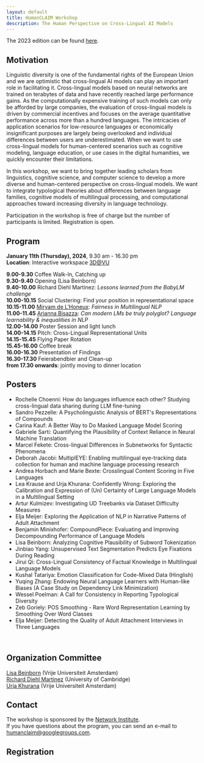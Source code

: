 ```yaml
---
layout: default
title: HumanCLAIM Workshop
description: The Human Perspective on Cross-Lingual AI Models
---
```

The 2023 edition can be found [here](/workshop2023.markdown).

## Motivation

Linguistic diversity is one of the fundamental rights of the European Union and we are optimistic that cross-lingual AI models can play an important role in facilitating it. Cross-lingual models based on neural networks are trained on terabytes of data and have recently reached large performance gains. As the computationally expensive training of such models can only be afforded by large companies, the evaluation of cross-lingual models is driven by commercial incentives and focuses on the average quantitative performance across more than a hundred languages. The intricacies of application scenarios for low-resource languages or economically insignificant purposes are largely being overlooked and individual differences between users are underestimated. When we want to use cross-lingual models for human-centered scenarios such as cognitive modeling, language education, or use cases in the digital humanities, we quickly encounter their limitations. 

In this workshop, we want to bring together leading scholars from linguistics, cognitive science, and computer science to develop a more diverse and human-centered perspective on cross-lingual models.  We want to integrate typological theories about differences between language families, cognitive models of multilingual processing, and computational approaches toward increasing diversity in language technology.

Participation in the workshop is free of charge but the number of participants is limited. 
Registration is open.

## Program

**January 11th (Thursday), 2024**, 9.30 am - 16.30 pm <br>
**Location**: Interactive workspace [3D@VU](https://www.youtube.com/watch?v=Z3E2f56mptw) <br>

**9.00-9.30** Coffee Walk-In, Catching up <br>
**9.30-9.40** Opening (Lisa Beinborn)  <br>
**9.40-10.00** Richard Diehl Martinez: _Lessons learned from the BabyLM challenge_ <br>
**10.00-10.15** Social Clustering: Find your position in representational space <br>
**10.15-11.00** [Miryam de L'Honeux](https://people.cs.kuleuven.be/~miryam.delhoneux/research/): _Fairness in Multilingual NLP_ <br>
**11.00-11.45** [Arianna Bisazza](https://www.cs.rug.nl/~bisazza/): _Can modern LMs be truly polyglot? Language learnability & inequalities in NLP_ <br>
**12.00-14.00** Poster Session and light lunch <br>
**14.00-14.15** Pitch: Cross-Lingual Representational Units <br>
**14.15-15.45** Flying Paper Rotation <br>
**15.45-16.00** Coffee break <br>
**16.00-16.30** Presentation of Findings <br>
**16.30-17.30** Feierabendbier and Clean-up <br>
**from 17.30 onwards**: jointly moving to dinner location <be>

## Posters
* Rochelle Choenni: How do languages influence each other? Studying cross-lingual data sharing during LLM fine-tuning <br>
* Sandro Pezzelle: A Psycholinguistic Analysis of BERT's Representations of Compounds <be>
* Carina Kauf: A Better Way to Do Masked Language Model Scoring <br>
* Gabriele Sarti: Quantifying the Plausibility of Context Reliance in Neural Machine Translation <br>
* Marcel Fekete: Cross-lingual Differences in Subnetworks for Syntactic Phenomena <br>
* Deborah Jacobi: MultiplEYE: Enabling multilingual eye-tracking data collection for human and machine language processing research <br>
* Andrea Horbach and Marie Bexte: Crosslingual Content Scoring in Five Languages <br>
* Lea Krause and Urja Khurana: Confidently Wrong: Exploring the Calibration and Expression of (Un) Certainty of Large Language Models in a Multilingual Setting <br>
* Artur Kulmizev: Investigating UD Treebanks via Dataset Difficulty Measures <br>
* Elja Meijer: Exploring the Application of NLP in Narrative Patterns of Adult Attachment <br>
* Benjamin Minixhofer: CompoundPiece: Evaluating and Improving Decompounding Performance of Language Models <br>
* Lisa Beinborn: Analyzing Cognitive Plausibility of Subword Tokenization <br>
* Jinbiao Yang: Unsupervised Text Segmentation Predicts Eye Fixations During Reading <be>
* Jirui Qi: Cross-Lingual Consistency of Factual Knowledge in Multilingual Language Models <br>
* Kushal Tatariya: Emotion Classification for Code-Mixed Data (Hinglish) <br>
* Yuqing Zhang: Endowing Neural Language Learners with Human-like Biases (A Case Study on Dependency Link Minimization) <br>
* Wessel Poelman: A Call for Consistency in Reporting Typological Diversity <br>
* Zeb Goriely: POS Smoothing - Rare Word Representation Learning by Smoothing Over Word Classes <br>
* Elja Meijer: Detecting the Quality of Adult Attachment Interviews in Three Languages <br>
<br>

## Organization Committee
[Lisa Beinborn](https://beinborn.eu/) (Vrije Universiteit Amsterdam) <br>
[Richard Diehl Martinez](https://www.richarddiehlmartinez.com/) (University of Cambridge) <br>
[Urja Khurana](https://urjakh.github.io/) (Vrije Universiteit Amsterdam)

## Contact
The workshop is sponsored by the [Network Institute](https://networkinstitute.org/). <br>
If you have questions about the program, you can send an e-mail to humanclaim@googlegroups.com. 

## Registration 
